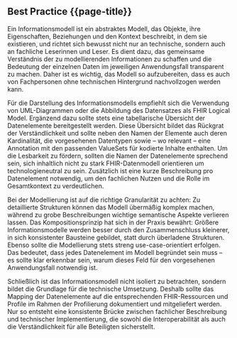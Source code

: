 ## Best Practice {{page-title}}

Ein Informationsmodell ist ein abstraktes Modell, das Objekte, ihre Eigenschaften, Beziehungen und den Kontext beschreibt, in dem sie existieren, und richtet sich bewusst nicht nur an technische, sondern auch an fachliche Leserinnen und Leser. Es dient dazu, das gemeinsame Verständnis der zu modellierenden Informationen zu schaffen und die Bedeutung der einzelnen Daten im jeweiligen Anwendungsfall transparent zu machen. Daher ist es wichtig, das Modell so aufzubereiten, dass es auch von Fachpersonen ohne technischen Hintergrund nachvollzogen werden kann.

Für die Darstellung des Informationsmodells empfiehlt sich die Verwendung von UML-Diagrammen oder die Abbildung des Datensatzes als FHIR Logical Model. Ergänzend dazu sollte stets eine tabellarische Übersicht der Datenelemente bereitgestellt werden. Diese Übersicht bildet das Rückgrat der Verständlichkeit und sollte neben den Namen der Elemente auch deren Kardinalität, die vorgesehenen Datentypen sowie – wo relevant – eine Annotation mit den passenden ValueSets für kodierte Inhalte enthalten. Um die Lesbarkeit zu fördern, sollten die Namen der Datenelemente sprechend sein, sich inhaltlich nicht zu stark FHIR-Datenmodell orientieren um technologieneutral zu sein. Zusätzlich ist eine kurze Beschreibung pro Datenelement notwendig, um den fachlichen Nutzen und die Rolle im Gesamtkontext zu verdeutlichen.

Bei der Modellierung ist auf die richtige Granularität zu achten: Zu detaillierte Strukturen können das Modell übermäßig komplex machen, während zu grobe Beschreibungen wichtige semantische Aspekte verlieren lassen. Das Kompositionsprinzip hat sich in der Praxis bewährt: Größere Informationsmodelle werden besser durch den Zusammenschluss kleinerer, in sich konsistenter Bausteine gebildet, statt durch überladene Strukturen. Ebenso sollte die Modellierung stets streng use-case-orientiert erfolgen. Das bedeutet, dass jedes Datenelement im Modell begründet sein muss – es sollte klar erkennbar sein, warum dieses Feld für den vorgesehenen Anwendungsfall notwendig ist.

Schließlich ist das Informationsmodell nicht isoliert zu betrachten, sondern bildet die Grundlage für die technische Umsetzung. Deshalb sollte das Mapping der Datenelemente auf die entsprechenden FHIR-Ressourcen und Profile im Rahmen der Profilierung dokumentiert und mitgeliefert werden. Nur so entsteht eine konsistente Brücke zwischen fachlicher Beschreibung und technischer Implementierung, die sowohl die Interoperabilität als auch die Verständlichkeit für alle Beteiligten sicherstellt.


